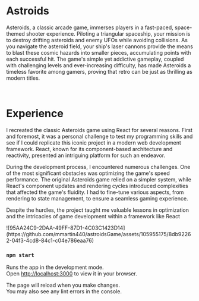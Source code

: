 <h1>Astroids</h1>
<p>Asteroids, a classic arcade game, immerses players in a fast-paced, space-themed shooter experience. Piloting a triangular spaceship, your mission is to destroy drifting asteroids and enemy UFOs while avoiding collisions. As you navigate the asteroid field, your ship's laser cannons provide the means to blast these cosmic hazards into smaller pieces, accumulating points with each successful hit. The game's simple yet addictive gameplay, coupled with challenging levels and ever-increasing difficulty, has made Asteroids a timeless favorite among gamers, proving that retro can be just as thrilling as modern titles.</p>
<br>
<h1>Experience</h1>
<p>I recreated the classic Asteroids game using React for several reasons. First and foremost, it was a personal challenge to test my programming skills and see if I could replicate this iconic project in a modern web development framework. React, known for its component-based architecture and reactivity, presented an intriguing platform for such an endeavor.

During the development process, I encountered numerous challenges. One of the most significant obstacles was optimizing the game's speed performance. The original Asteroids game relied on a simpler system, while React's component updates and rendering cycles introduced complexities that affected the game's fluidity. I had to fine-tune various aspects, from rendering to state management, to ensure a seamless gaming experience.

Despite the hurdles, the project taught me valuable lessons in optimization and the intricacies of game development within a framework like React
</p>
![95AA24C9-2DAA-49FF-87D1-4C03C1423D14](https://github.com/mmartin440/astroidsGame/assets/105955175/8db92262-04f3-4cd8-84c1-c04e786eaa76)

<img src="" />


### `npm start`

Runs the app in the development mode.\
Open [http://localhost:3000](http://localhost:3000) to view it in your browser.

The page will reload when you make changes.\
You may also see any lint errors in the console.


